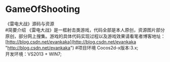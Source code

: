 # GameOfShooting
《雷电大战》源码与资源  
#简要介绍
《雷电大战》是一框射击类游戏，代码全部是本人原创，资源图片部分原创，部分网上搜集。游戏的具体代码实现过程以及游戏效果请看笔者博客地址：[http://blog.csdn.net/evankaka](http://blog.csdn.net/evankaka "http://blog.csdn.net/evankaka")
#项目环境
Cocos2d-x版本:3.x;  
开发环境：VS2013 + WIN7; 

